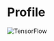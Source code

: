 # Profile

![TensorFlow](https://img.shields.io/badge/TensorFlow-%23FF6F00.svg?style=for-the-badge&logo=TensorFlow&logoColor=white)
